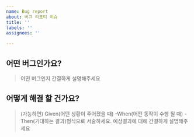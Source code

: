 ```yaml
---
name: Bug report
about: 버그 리포티 이슈
title: ''
labels: ''
assignees: ''

---
```


## 어떤 버그인가요?

> 어떤 버그인지 간결하게 설명해주세요

## 어떻게 해결 할 건가요?
> (가능하면) Given(어떤 상황이 주어졌을 때) -When(어떤 동작이 수행 될 때) -Then(기대하는 결과)형식으로 서술하세요.
> 예상결과에 대해 간결하게 설명해주세요
